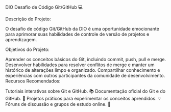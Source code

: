 DIO Desafio de Código Git/GitHub 💻

Descrição do Projeto:

O desafio de código Git/GitHub da DIO é uma oportunidade emocionante para aprimorar suas habilidades de controle de versão de projetos e aprendizagem.

Objetivos do Projeto:

Aprender os conceitos básicos do Git, incluindo commit, push, pull e merge.
Desenvolver habilidades para resolver conflitos de merge e manter um histórico de alterações limpo e organizado.
Compartilhar conhecimento e experiências com outros participantes da comunidade de desenvolvimento.
Recursos Recomendados:

Tutoriais interativos sobre Git e GitHub. 📚
Documentação oficial do Git e do GitHub. 📖
Projetos práticos para experimentar os conceitos aprendidos. 💡
Fóruns de discussão e grupos de estudo online. 💬




